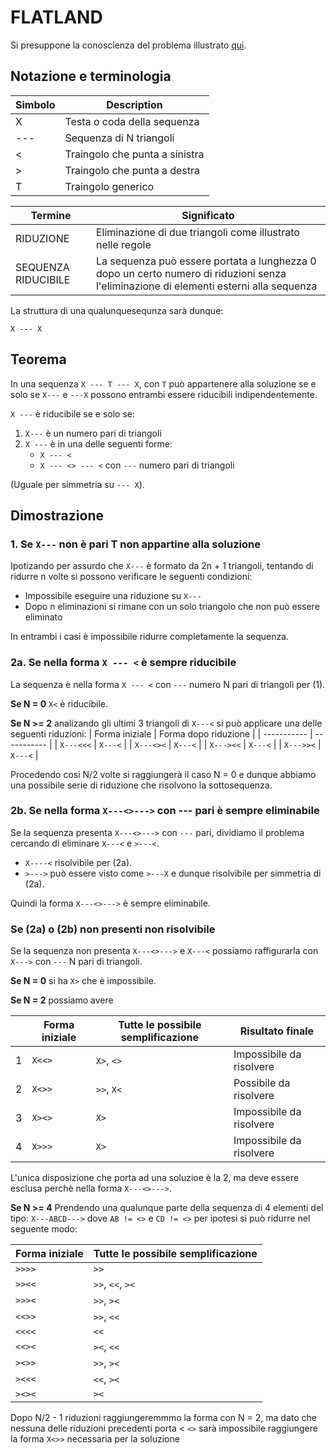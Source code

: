 # FLATLAND
Si presuppone la conoscienza del problema illustrato [qui](https://github.com/NicolaToscan/ASD_1920/blob/master/4_flatland/flatland%20(it).pdf).

## Notazione e terminologia
| Simbolo | Description |
| ----------- | ----------- |
| X | Testa o coda della sequenza |
| --- | Sequenza di N  triangoli |
| < | Traingolo che punta a sinistra |
| > | Traingolo che punta a destra |
| T | Traingolo generico |

| Termine | Significato |
| ----------- | ----------- |
| RIDUZIONE | Eliminazione di due triangoli come illustrato nelle regole |
| SEQUENZA RIDUCIBILE | La sequenza può essere portata a lunghezza 0 dopo un certo numero di riduzioni senza l'eliminazione di elementi esterni alla sequenza

La struttura di una qualunquesequnza sarà dunque:

`X --- X`

## Teorema
In una sequenza `X --- T --- X`, con `T` può appartenere alla soluzione se e solo se `X---` e `---X` possono entrambi essere riducibili indipendentemente.

`X ---` è riducibile se e solo se:
1. `X---` è un numero pari di triangoli
2. `X ---` è in una delle seguenti forme:
   - `X --- <`
   - `X --- <> --- <` con `---` numero pari di triangoli

(Uguale per simmetria su `--- X`).

## Dimostrazione
<!-- dim che devono essere eliminate ind. -->

### 1. Se `X---` non è pari T non appartine alla soluzione
Ipotizando per assurdo che `X---` è formato da 2n + 1 triangoli, tentando di ridurre n volte si possono verificare le seguenti condizioni:
- Impossibile eseguire una riduzione su `X---`
- Dopo n eliminazioni si rimane con un solo triangolo che non può essere eliminato

In entrambi i casi è impossibile ridurre completamente la sequenza.


### 2a. Se nella forma `X --- <` è  sempre riducibile
La sequenza è nella forma `X --- <` con `---` numero N pari di triangoli per (1).

**Se N = 0** `X<` è riducibile.

**Se N >= 2** analizando gli ultimi 3 triangoli di `X---<` si può applicare una delle seguenti riduzioni:
| Forma iniziale | Forma dopo riduzione |
| ----------- | ----------- |
| `X---<<<` | `X---<` |
| `X---<><` | `X---<` |
| `X---><<` | `X---<` |
| `X--->><` | `X---<` |

Procedendo cosi N/2 volte si raggiungerà il caso N = 0 e dunque abbiamo una possibile serie di riduzione che risolvono la sottosequenza.

### 2b. Se nella forma `X---<>--->` con --- pari è sempre eliminabile
Se la sequenza presenta `X---<>--->` con `---` pari, dividiamo il problema cercando di eliminare `X---<` e `>---<`.
- `X----<` risolvibile per (2a).
- `>--->` può essere visto come `>---X` e dunque risolvibile per simmetria di (2a).

Quindi la forma `X---<>--->` è sempre eliminabile.


### Se (2a) o (2b) non presenti non risolvibile
Se la sequenza non presenta `X---<>--->` e `X---<` possiamo raffigurarla con `X--->` con `---` N pari di triangoli.

**Se N = 0** si ha `X>` che è impossibile.

**Se N = 2** possiamo avere

|   | Forma iniziale | Tutte le possibile semplificazione | Risultato finale |
| - | ----------- | ----------- | ----------- |
| 1 | `X<<>` | `X>`, `<>` | Impossibile da risolvere |
| 2 | `X<>>` | `>>`, `X<` | Possibile da risolvere |
| 3 | `X><>` | `X>` | Impossibile da risolvere |
| 4 | `X>>>` |  `X>` | Impossibile da risolvere |

L'unica disposizione che porta ad una soluzioe è la 2, ma deve essere esclusa perchè nella forma `X---<>--->`.

**Se N >= 4**
Prendendo una qualunque parte della sequenza di 4 elementi del tipo: `X---ABCD--->` dove `AB != <>` e `CD != <>` per ipotesi
si può ridurre nel seguente modo:

| Forma iniziale | Tutte le possibile semplificazione |
| ----------- | ----------- |
| `>>>>` | `>>` |
| `>><<` | `>>`, `<<`, `><` |
| `>>><` | `>>`, `><`|
| `<<>>` | `>>`, `<<` |
| `<<<<` | `<<` |
| `<<><` | `><`, `<<` |
| `><>>` | `>>`, `><` |
| `><<<` | `<<`, `><` |
| `><><` | `><` |

Dopo N/2 - 1 riduzioni raggiungeremmmo la forma con N = 2, ma dato che nessuna delle riduzioni precedenti porta < `<>` sarà impossibile raggiungere la forma `X<>>` necessaria per la soluzione